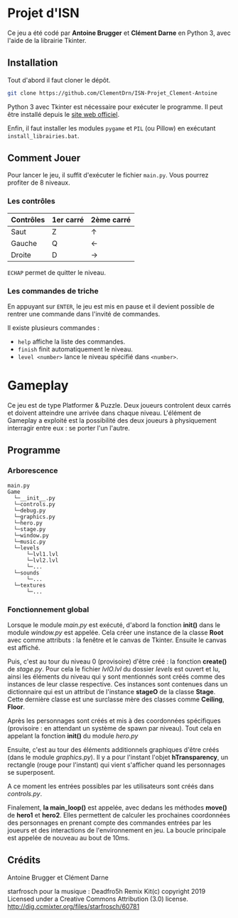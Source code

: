 # Projet d'ISN

Ce jeu a été codé par **Antoine Brugger** et **Clément Darne** en Python 3, avec l'aide de la librairie Tkinter.

## Installation

Tout d'abord il faut cloner le dépôt.

```bash
git clone https://github.com/ClementDrn/ISN-Projet_Clement-Antoine
```

Python 3 avec Tkinter est nécessaire pour exécuter le programme. Il peut être installé depuis le [site web officiel](https://www.python.org/downloads/).

Enfin, il faut installer les modules `pygame` et `PIL` (ou Pillow) en exécutant `install_librairies.bat`.


## Comment Jouer

Pour lancer le jeu, il suffit d'exécuter le fichier `main.py`. Vous pourrez profiter de 8 niveaux.

### Les contrôles 

Contrôles | 1er carré | 2ème carré
--------- | --------- | ----------
Saut      |     Z     |     ↑
Gauche    |     Q     |     ←
Droite    |     D     |     →

`ECHAP` permet de quitter le niveau.

### Les commandes de triche

En appuyant sur `ENTER`, le jeu est mis en pause et il devient possible de rentrer une commande dans l'invité de commandes.

Il existe plusieurs commandes :
* `help` affiche la liste des commandes.
* `finish` finit automatiquement le niveau.
* `level <number>` lance le niveau spécifié dans `<number>`.

#  Gameplay

Ce jeu est de type Platformer & Puzzle. Deux joueurs controlent deux carrés et doivent atteindre une arrivée dans chaque niveau. L'élément de Gameplay a exploité est la possibilité des deux joueurs à physiquement interragir entre eux : se porter l'un l'autre.

## Programme

### Arborescence

```
main.py
Game
  └─__init__.py
  └─controls.py
  └─debug.py
  └─graphics.py
  └─hero.py
  └─stage.py
  └─window.py
  └─music.py
  └─levels
      └─lvl1.lvl
      └─lvl2.lvl
      └─...
  └─sounds
      └─...
  └─textures
      └─...
```


### Fonctionnement global

Lorsque le module *main.py* est exécuté, d'abord la fonction **init()** dans le module *window.py* est appelée. Cela créer une instance de la classe **Root** avec comme attributs : la fenêtre et le canvas de Tkinter. Ensuite le canvas est affiché.

Puis, c'est au tour du niveau 0 (provisoire) d'être créé : la fonction **create()** de *stage.py*. Pour cela le fichier *lvlO.lvl* du dossier *levels* est ouvert et lu, ainsi les éléments du niveau qui y sont mentionnés sont créés comme des instances de leur classe respective. Ces instances sont contenues dans un dictionnaire qui est un attribut de l'instance **stageO** de la classe **Stage**. Cette dernière classe est une surclasse mère des classes comme **Ceiling**, **Floor**.

Après les personnages sont créés et mis à des coordonnées spécifiques (provisoire : en attendant un système de spawn par niveau). Tout cela en appelant la fonction **init()** du module *hero.py*

Ensuite, c'est au tour des éléments additionnels graphiques d'être créés (dans le module *graphics.py*). Il y a pour l'instant l'objet **hTransparency**, un rectangle (rouge pour l'instant) qui vient s'afficher quand les personnages se superposent.

A ce moment les entrées possibles par les utilisateurs sont créés dans *controls.py*.

Finalement, **la main_loop()** est appelée, avec dedans les méthodes **move()** de **hero1** et **hero2**. Elles permettent de calculer les prochaines coordonnées des personnages en prenant compte des commandes entrées par les joueurs et des interactions de l'environnement en jeu. La boucle principale est appelée de nouveau au bout de 10ms.

## Crédits

Antoine Brugger et Clément Darne

starfrosch pour la musique : Deadfro5h Remix Kit(c) copyright 2019 Licensed under a Creative Commons Attribution (3.0) license. http://dig.ccmixter.org/files/starfrosch/60781 
